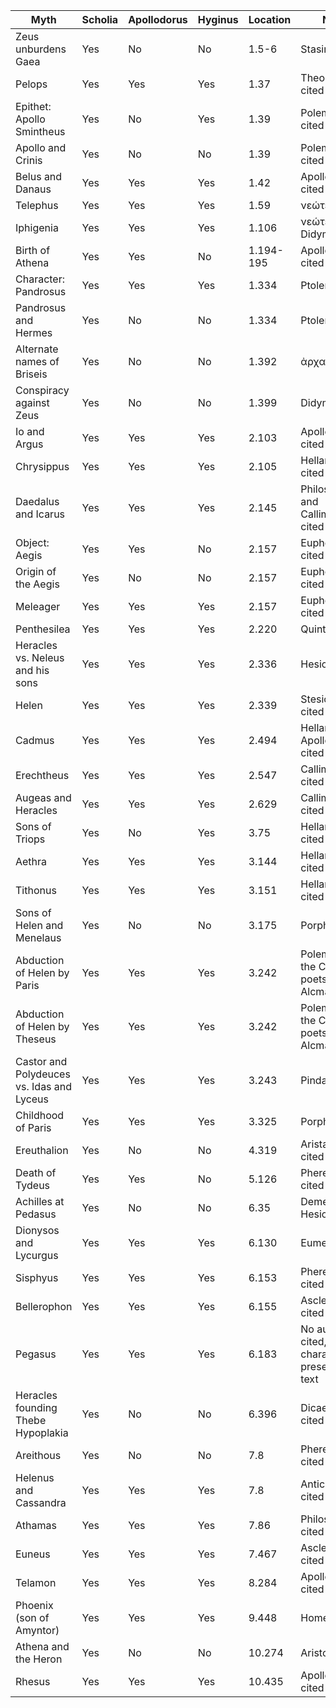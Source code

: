 |Myth|Scholia|Apollodorus|Hyginus|Location|Notes| 
|----|-------|-----------|-------|--------|-----|
|Zeus unburdens Gaea|Yes|No|No|1.5-6|Stasinus cited| 
|Pelops|Yes|Yes|Yes|1.37|Theopompus cited| 
|Epithet: Apollo Smintheus|Yes|No|Yes|1.39|Polemonion cited|
|Apollo and Crinis|Yes|No|No|1.39|Polemonion cited|
|Belus and Danaus|Yes|Yes|Yes|1.42|Apollodorus cited|
|Telephus|Yes|Yes|Yes|1.59|νεώτεροι cited|
|Iphigenia|Yes|Yes|Yes|1.106|νεώτεροι and Didymus cited|
|Birth of Athena|Yes|Yes|No|1.194-195|Apollodorus cited|
|Character: Pandrosus|Yes|Yes|Yes|1.334|Ptolemy cited| 
|Pandrosus and Hermes|Yes|No|No|1.334|Ptolemy cited| 
|Alternate names of Briseis|Yes|No|No|1.392|ἀρχαῖοι cited|  
|Conspiracy against Zeus|Yes|No|No|1.399|Didymus cited| 
|Io and Argus|Yes|Yes|Yes|2.103|Apollodorus cited| 
|Chrysippus|Yes|Yes|Yes|2.105|Hellanicus cited|
|Daedalus and Icarus|Yes|Yes|Yes|2.145|Philostephanus and Callimachus cited|  
|Object: Aegis|Yes|Yes|No|2.157|Euphorion cited|
|Origin of the Aegis|Yes|No|No|2.157|Euphorion cited|
|Meleager|Yes|Yes|Yes|2.157|Euphorion cited|
|Penthesilea|Yes|Yes|Yes|2.220|Quintus cited|
|Heracles vs. Neleus and his sons|Yes|Yes|Yes|2.336|Hesiod cited|
|Helen|Yes|Yes|Yes|2.339|Stesichorus cited|
|Cadmus|Yes|Yes|Yes|2.494|Hellanicus and Apollodorus cited|
|Erechtheus|Yes|Yes|Yes|2.547|Callimachus cited|
|Augeas and Heracles|Yes|Yes|Yes|2.629|Callimachus cited|
|Sons of Triops|Yes|No|Yes|3.75|Hellanicus cited|
|Aethra|Yes|Yes|Yes|3.144|Hellanicus cited|
|Tithonus|Yes|Yes|Yes|3.151|Hellanicus cited|
|Sons of Helen and Menelaus|Yes|No|No|3.175|Porphyry cited|
|Abduction of Helen by Paris|Yes|Yes|Yes|3.242|Polemonion, the Cyclic poets, and Alcman cited|
|Abduction of Helen by Theseus|Yes|Yes|Yes|3.242|Polemonion, the Cyclic poets, and Alcman cited|
|Castor and Polydeuces vs. Idas and Lyceus|Yes|Yes|Yes|3.243|Pindar cited|
|Childhood of Paris|Yes|Yes|Yes|3.325|Porphyry cited|
|Ereuthalion|Yes|No|No|4.319|Aristarchus cited|
|Death of Tydeus|Yes|Yes|Νο|5.126|Pherecydes cited|
|Achilles at Pedasus|Yes|No|Νο|6.35|Demetrius and Hesiod cited|
|Dionysos and Lycurgus|Yes|Yes|Yes|6.130|Eumelus cited|
|Sisphyus|Yes|Yes|Yes|6.153|Pherecydes cited|
|Bellerophon|Yes|Yes|Yes|6.155|Asclepiades cited|
|Pegasus|Yes|Yes|Yes|6.183|No author cited, character not present in Iliad text|
|Heracles founding Τhebe Hypoplakia|Yes|No|No|6.396|Dicaearchus cited|
|Areithous|Yes|No|No|7.8|Pherecydes cited|
|Helenus and Cassandra|Yes|Yes|Yes|7.8|Anticledes cited|
|Athamas|Yes|Yes|Yes|7.86|Philostephanus cited|
|Euneus|Yes|Yes|Yes|7.467|Asclepiades cited|
|Telamon|Yes|Yes|Yes|8.284|Apollonius cited|
|Phoenix (son of Amyntor)|Yes|Yes|Yes|9.448|Homer cited|
|Athena and the Heron|Yes|No|No|10.274|Aristotle cited|
|Rhesus|Yes|Yes|Yes|10.435|Apollonius cited|





